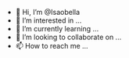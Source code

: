 - 👋 Hi, I’m @Isaobella
- 👀 I’m interested in ...
- 🌱 I’m currently learning ...
- 💞️ I’m looking to collaborate on ...
- 📫 How to reach me ...

<!---
Isaobella/Isaobella is a ✨ special ✨ repository because its `README.md` (this file) appears on your GitHub profile.
You can click the Preview link to take a look at your changes.
--->
